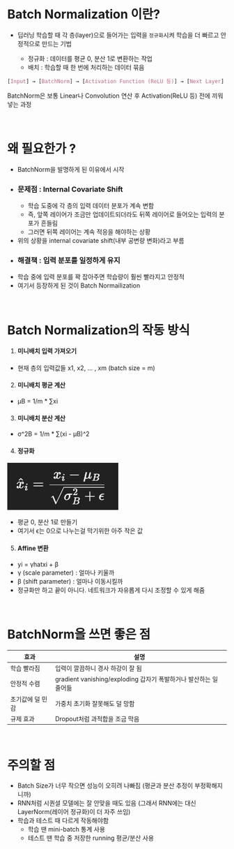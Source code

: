 # Batch Normalization 이란?

- 딥러닝 학습할 때 각 층(layer)으로 들어가는 입력을 `정규화`시켜 학습을 더 빠르고 안정적으로 만드는 기법

    - 정규화 : 데이터를 평균 0, 분산 1로 변환하는 작업
    - 배치 : 학습할 때 한 번에 처리하는 데이터 묶음

```css
[Input] → [BatchNorm] → [Activation Function (ReLU 등)] → [Next Layer]
```

BatchNorm은 보통 Linear나 Convolution 연산 후 Activation(ReLU 등) 전에 끼워 넣는 과정

<br>

# 왜 필요한가 ?

- BatchNorm을 발명하게 된 이유에서 시작
- ### 문제점 : Internal Covariate Shift
    - 학습 도중에 각 층의 입력 데이터 분포가 계속 변함
    - 즉, 앞쪽 레이어가 조금만 업데이트되더라도 뒤쪽 레이어로 들어오는 입력의 분포가 흔들림
    - 그러면 뒤쪽 레이어는 계속 적응을 해야하는 상황
- 위의 상황을 internal covariate shift(내부 공변량 변화)라고 부름
- ### 해결책 : 입력 분포를 일정하게 유지
- 학습 중에 입력 분포를 꽉 잡아주면 학습량이 훨씬 빨라지고 안정적
- 여기서 등장하게 된 것이 Batch Normailization

<br>

# Batch Normalization의 작동 방식

1. #### 미니배치 입력 가져오기
- 현재 층의 입력값들 x1, x2, ... , xm (batch size = m)

2. #### 미니배치 평균 계산
- μB = 1/m * ∑xi

3. #### 미니배치 분산 계산
- σ^2B = 1/m * ∑(xi - μB)^2

4. #### 정규화

![Normalization](Normalization.png)

- 평균 0, 분산 1로 만들기
- 여기서 ϵ는 0으로 나누는걸 막기위한 아주 작은 값

5. #### Affine 변환 

- yi = γhatxi + β
- γ (scale parameter) : 얼마나 키울까
- β (shift parameter) : 얼마나 이동시킬까
- 정규화만 하고 끝이 아니다. 네트워크가 자유롭게 다시 조정할 수 있게 해줌

<br>

# BatchNorm을 쓰면 좋은 점

| 효과 | 설명 |
| --- | --- |
| 학습 빨라짐 | 입력이 깔끔하니 경사 하강이 잘 됨 |
| 안정적 수렴 | gradient vanishing/exploding 갑자기 폭발하거나 발산하는 일 줄어듦 |
| 초기값에 덜 민감 | 가중치 초기화 잘못해도 덜 망함 |
| 규제 효과 | Dropout처럼 과적합을 조금 막음 |

<br>

# 주의할 점

- Batch Size가 너무 작으면 성능이 오히려 나빠짐 (평균과 분산 추정이 부정확해지니까)
- RNN처럼 시퀀셜 모델에는 잘 안맞을 때도 있음 (그래서 RNN에는 대신 LayerNorm(레이어 정규화)이 더 자주 쓰임)
- 학습과 테스트 때 다르게 작동해야함
    - 학습 땐 mini-batch 통계 사용
    - 테스트 땐 학습 중 저장한 running 평균/분산 사용

